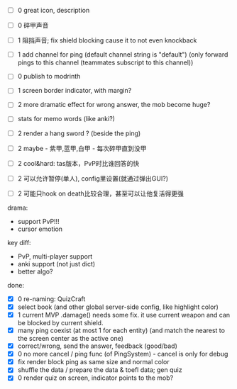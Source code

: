 - [ ] 0 great icon, description
- [ ] 0 碎甲声音

- [ ] 1 阻挡声音; fix shield blocking cause it to not even knockback
- [ ] 1 add channel for ping (default channel string is "default") (only forward pings to this channel (teammates subscript to this channel))
- [ ] 0 publish to modrinth

- [ ] 1 screen border indicator, with margin?
- [ ] 2 more dramatic effect for wrong answer, the mob become huge?
- [ ] stats for memo words (like anki?)

- [ ] 2 render a hang sword ? (beside the ping)
- [ ] 2 maybe - 紫甲,蓝甲,白甲 - 每次碎甲直到没甲
- [ ] 2 cool&hard: tas版本，PvP时比谁回答的快

- [ ] 2 可以允许暂停(单人), config里设置(就通过弹出GUI?)
- [ ] 2 可能只hook on death比较合理，甚至可以让他复活得更强

drama:
- support PvP!!!
- cursor emotion

key diff:
- PvP, multi-player support
- anki support (not just dict)
- better algo?


done:
- [x] 0 re-naming: QuizCraft
- [x] select book (and other global server-side config, like highlight color)
- [x] 1 current MVP .damage() needs some fix. it use current weapon and can be blocked by current shield.
- [x] many ping coexist (at most 1 for each entity) (and match the nearest to the screen center as the active one)
- [x] correct/wrong, send the answer, feedback (good/bad)
- [x] 0 no more cancel / ping func (of PingSystem) - cancel is only for debug
- [x] fix render block ping as same size and normal color
- [x] shuffle the data / prepare the data & toefl data; gen quiz
- [x] 0 render quiz on screen, indicator points to the mob?